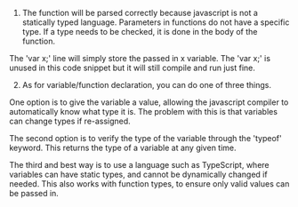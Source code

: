 1) The function will be parsed correctly because javascript is not a statically typed language. Parameters in functions do not have a specific type. If a type needs to be checked, it is done in the body of the function. 

The 'var x;' line will simply store the passed in x variable. The 'var x;' is unused in this code snippet but it will still compile and run just fine.

2) As for variable/function declaration, you can do one of three things. 

One option is to give the variable a value, allowing the javascript compiler to automatically know what type it is. The problem with this is that variables can change types if re-assigned.

The second option is to verify the type of the variable through the 'typeof' keyword. This returns the type of a variable at any given time.

The third and best way is to use a language such as TypeScript, where variables can have static types, and cannot be dynamically changed if needed. This also works with function types, to ensure only valid values can be passed in.